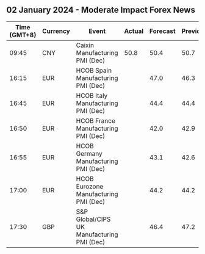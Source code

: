 ## 02 January 2024 - Moderate Impact Forex News

| Time (GMT+8) | Currency | Event | Actual | Forecast | Previous |
|------|----------|-------|--------|----------|----------|
| 09:45 | CNY | Caixin Manufacturing PMI (Dec) | 50.8 | 50.4 | 50.7 |
| 16:15 | EUR | HCOB Spain Manufacturing PMI (Dec) |  | 47.0 | 46.3 |
| 16:45 | EUR | HCOB Italy Manufacturing PMI (Dec) |  | 44.4 | 44.4 |
| 16:50 | EUR | HCOB France Manufacturing PMI (Dec) |  | 42.0 | 42.9 |
| 16:55 | EUR | HCOB Germany Manufacturing PMI (Dec) |  | 43.1 | 42.6 |
| 17:00 | EUR | HCOB Eurozone Manufacturing PMI (Dec) |  | 44.2 | 44.2 |
| 17:30 | GBP | S&P Global/CIPS UK Manufacturing PMI (Dec) |  | 46.4 | 47.2 |
